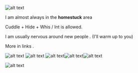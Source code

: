 
 ![alt text](https://64.media.tumblr.com/e7383e93fddde1250ffc9a033e04a95b/2437746d7e8289f8-85/s540x810/f88c64c5de48d87f354f21b58fccf31cfe66edec.gif)
 
I am almost always in the __homestuck__ area

Cuddle + Hide + Whis / Int is allowed. 

I am usually nervous around new people . (I'll warm up to you)

More in links .

![alt text](https://64.media.tumblr.com/6b6255592cd798377f56d5962d65c561/1bf5183509c62356-8d/s100x200/c53b890a0c638c16e07ccc2a787ea9d8067ab14b.pnj) ![alt text](https://64.media.tumblr.com/2031e36958dc735cc0648b876612e0bf/d4efe5b9a0509156-a7/s100x200/0a30804be3fbbcaa59c41bbda9f9fb1786d9dd1b.pnj) ![alt text](https://64.media.tumblr.com/a129ddb50bb319aff03bbc138b7d415d/1bf5183509c62356-d6/s100x200/ca0afc8fc466b664bf2ab2f1999fafb876ec3c41.gif)![alt text](https://64.media.tumblr.com/cf4406c9a1defeb2d766f9ebe7028408/65ab56dd16d6c002-8f/s100x200/80dd5ed55e5406a9315951959ec2d6d89cae7f97.gif)![alt text](https://64.media.tumblr.com/13d261e20e9fb84c5d9e2881478098fc/65ab56dd16d6c002-c4/s100x200/e6c27f611a9ac5feb837700c335b8df60ca299b3.gif)

 ![alt text](https://64.media.tumblr.com/e7383e93fddde1250ffc9a033e04a95b/2437746d7e8289f8-85/s540x810/f88c64c5de48d87f354f21b58fccf31cfe66edec.gif)

<!---
dirkjaker/dirkjaker is a ✨ special ✨ repository because its `README.md` (this file) appears on your GitHub profile.
You can click the Preview link to take a look at your changes.
--->
